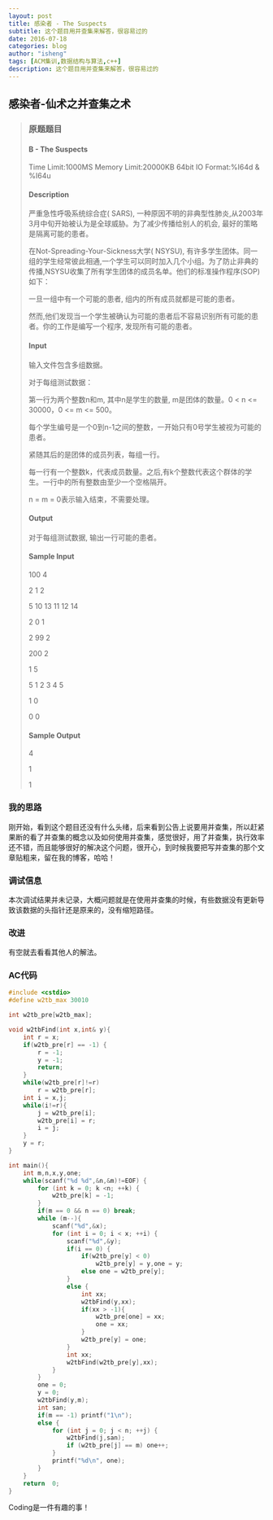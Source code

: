 ```yaml
---
layout: post
title: 感染者 - The Suspects
subtitle: 这个题目用并查集来解答，很容易过的
date: 2016-07-18
categories: blog
author: "isheng"
tags: [ACM集训,数据结构与算法,c++]
description: 这个题目用并查集来解答，很容易过的
---
```


## 感染者-仙术之并查集之术

> ### 原题题目
>
> #### B - The Suspects
>Time Limit:1000MS     Memory Limit:20000KB     64bit IO Format:%I64d & %I64u
>
>#### Description
>严重急性呼吸系统综合症( SARS), 一种原因不明的非典型性肺炎,从2003年3月中旬开始被认为是全球威胁。为了减少传播给别人的机会, 最好的策略是隔离可能的患者。
>
>在Not-Spreading-Your-Sickness大学( NSYSU), 有许多学生团体。同一组的学生经常彼此相通,一个学生可以同时加入几个小组。为了防止非典的传播,NSYSU收集了所有学生团体的成员名单。他们的标准操作程序(SOP)如下：
>
>一旦一组中有一个可能的患者, 组内的所有成员就都是可能的患者。
>
>然而,他们发现当一个学生被确认为可能的患者后不容易识别所有可能的患者。你的工作是编写一个程序, 发现所有可能的患者。
>
>#### Input
>输入文件包含多组数据。
>
>对于每组测试数据：
>
>第一行为两个整数n和m, 其中n是学生的数量, m是团体的数量。0 < n <= 30000，0 <= m <= 500。
>
>
>每个学生编号是一个0到n-1之间的整数，一开始只有0号学生被视为可能的患者。
>
>紧随其后的是团体的成员列表，每组一行。
>
>每一行有一个整数k，代表成员数量。之后,有k个整数代表这个群体的学生。一行中的所有整数由至少一个空格隔开。
>
>n = m = 0表示输入结束，不需要处理。
>
>#### Output
>对于每组测试数据, 输出一行可能的患者。
>
>#### Sample Input
>100 4
>
>2 1 2
>
>5 10 13 11 12 14
>
>2 0 1
>
>2 99 2
>
>200 2
>
>1 5
>
>5 1 2 3 4 5
>
>1 0
>
>0 0
>
>#### Sample Output
>4
>
>1
>
>1

### 我的思路
刚开始，看到这个题目还没有什么头绪，后来看到公告上说要用并查集，所以赶紧果断的看了并查集的概念以及如何使用并查集，感觉很好，用了并查集，执行效率还不错，而且能够很好的解决这个问题，很开心，到时候我要把写并查集的那个文章贴粗来，留在我的博客，哈哈！

### 调试信息
本次调试结果并未记录，大概问题就是在使用并查集的时候，有些数据没有更新导致该数据的头指针还是原来的，没有缩短路径。

### 改进
有空就去看看其他人的解法。

### AC代码
```c++
#include <cstdio>
#define w2tb_max 30010

int w2tb_pre[w2tb_max];

void w2tbFind(int x,int& y){
    int r = x;
    if(w2tb_pre[r] == -1) {
        r = -1;
        y = -1;
        return;
    }
    while(w2tb_pre[r]!=r)
        r = w2tb_pre[r];
    int i = x,j;
    while(i!=r){
        j = w2tb_pre[i];
        w2tb_pre[i] = r;
        i = j;
    }
    y = r;
}

int main(){
    int m,n,x,y,one;
    while(scanf("%d %d",&n,&m)!=EOF) {
        for (int k = 0; k <n; ++k) {
            w2tb_pre[k] = -1;
        }
        if(m == 0 && n == 0) break;
        while (m--){
            scanf("%d",&x);
            for (int i = 0; i < x; ++i) {
                scanf("%d",&y);
                if(i == 0) {
                    if(w2tb_pre[y] < 0)
                        w2tb_pre[y] = y,one = y;
                    else one = w2tb_pre[y];
                }
                else {
                    int xx;
                    w2tbFind(y,xx);
                    if(xx > -1){
                        w2tb_pre[one] = xx;
                        one = xx;
                    }
                    w2tb_pre[y] = one;
                }
                int xx;
                w2tbFind(w2tb_pre[y],xx);
            }
        }
        one = 0;
        y = 0;
        w2tbFind(y,m);
        int san;
        if(m == -1) printf("1\n");
        else {
            for (int j = 0; j < n; ++j) {
                w2tbFind(j,san);
                if (w2tb_pre[j] == m) one++;
            }
            printf("%d\n", one);
        }
    }
    return  0;
}

```
Coding是一件有趣的事！
